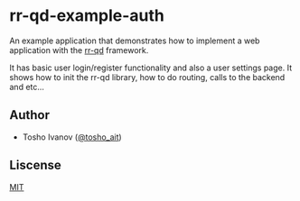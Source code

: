 # rr-qd-example-auth

An example application that demonstrates how to implement a web application with the [rr-qd](https://github.com/tosho-ait/rr-qd/blob/master/README.md) framework. 

It has basic user login/register functionality and also a user settings page. It shows how to init the rr-qd library, how to do routing, calls to the backend and etc...  


## Author

- Tosho Ivanov ([@tosho_ait](https://twitter.com/tosho_ait))

## Liscense

[MIT](/LICENSE.md)